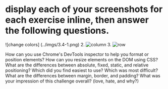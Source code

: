# display each of your screenshots for each exercise inline, then answer the following questions. 

![change colors]
(../imgs/3.4-1.png)
2. ![column](../ims/3.4-2.png)
3. ![row](../ims/3.4-3.png)


How can you use Chrome's DevTools inspector to help you format or position elements?
How can you resize elements on the DOM using CSS?
What are the differences between absolute, fixed, static, and relative positioning? Which did you find easiest to use? Which was most difficult?
What are the differences between margin, border, and padding?
What was your impression of this challenge overall? (love, hate, and why?)